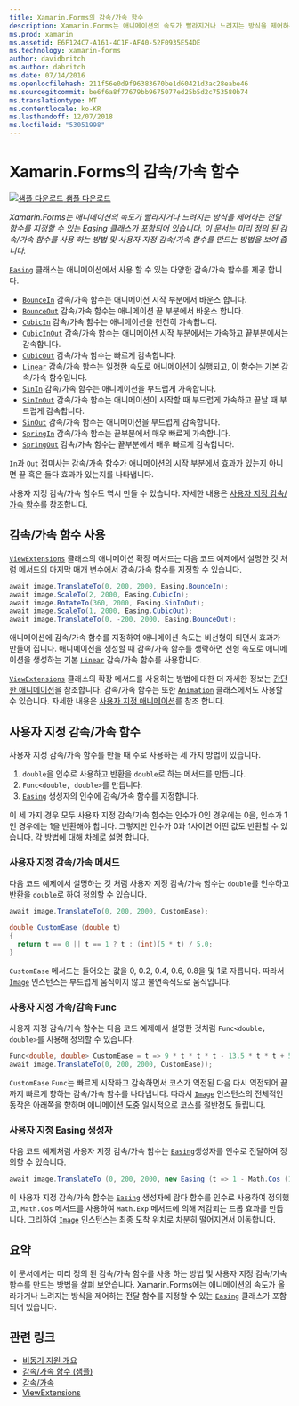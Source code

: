 ```yaml
---
title: Xamarin.Forms의 감속/가속 함수
description: Xamarin.Forms는 애니메이션의 속도가 빨라지거나 느려지는 방식을 제어하는 전달 함수를 지정할 수 있는 Easing 클래스가 포함되어 있습니다. 이 문서는 미리 정의 된 감속/가속 함수를 사용 하는 방법 및 사용자 지정 감속/가속 함수를 만드는 방법을 보여 줍니다.
ms.prod: xamarin
ms.assetid: E6F124C7-A161-4C1F-AF40-52F0935E54DE
ms.technology: xamarin-forms
author: davidbritch
ms.author: dabritch
ms.date: 07/14/2016
ms.openlocfilehash: 211f56e0d9f96383670be1d60421d3ac28eabe46
ms.sourcegitcommit: be6f6a8f77679bb9675077ed25b5d2c753580b74
ms.translationtype: MT
ms.contentlocale: ko-KR
ms.lasthandoff: 12/07/2018
ms.locfileid: "53051998"
---
```

# <a name="easing-functions-in-xamarinforms"></a>Xamarin.Forms의 감속/가속 함수

[![샘플 다운로드](~/media/shared/download.png) 샘플 다운로드](https://developer.xamarin.com/samples/xamarin-forms/userinterface/animation/easing/)

_Xamarin.Forms는 애니메이션의 속도가 빨라지거나 느려지는 방식을 제어하는 전달 함수를 지정할 수 있는 Easing 클래스가 포함되어 있습니다. 이 문서는 미리 정의 된 감속/가속 함수를 사용 하는 방법 및 사용자 지정 감속/가속 함수를 만드는 방법을 보여 줍니다._


[`Easing`](xref:Xamarin.Forms.Easing) 클래스는 애니메이션에서 사용 할 수 있는 다양한 감속/가속 함수를 제공 합니다.

- [`BounceIn`](xref:Xamarin.Forms.Easing.BounceIn) 감속/가속 함수는 애니메이션 시작 부분에서 바운스 합니다.
- [`BounceOut`](xref:Xamarin.Forms.Easing.BounceOut) 감속/가속 함수는 애니메이션 끝 부분에서 바운스 합니다. 
- [`CubicIn`](xref:Xamarin.Forms.Easing.CubicIn) 감속/가속 함수는 애니메이션을 천천히 가속합니다.
- [`CubicInOut`](xref:Xamarin.Forms.Easing.CubicInOut) 감속/가속 함수는 애니메이션 시작 부분에서는 가속하고 끝부분에서는 감속합니다.
- [`CubicOut`](xref:Xamarin.Forms.Easing.CubicOut) 감속/가속 함수는 빠르게 감속합니다.
- [`Linear`](xref:Xamarin.Forms.Easing.Linear) 감속/가속 함수는 일정한 속도로 애니메이션이 실행되고, 이 함수는 기본 감속/가속 함수입니다.
- [`SinIn`](xref:Xamarin.Forms.Easing.SinIn) 감속/가속 함수는 애니메이션을 부드럽게 가속합니다.
- [`SinInOut`](xref:Xamarin.Forms.Easing.SinInOut) 감속/가속 함수는 애니메이션이 시작할 때 부드럽게 가속하고 끝날 때 부드럽게 감속합니다.
- [`SinOut`](xref:Xamarin.Forms.Easing.SinOut) 감속/가속 함수는 애니메이션을 부드럽게 감속합니다.
- [`SpringIn`](xref:Xamarin.Forms.Easing.SpringIn) 감속/가속 함수는 끝부분에서 매우 빠르게 가속합니다.
- [`SpringOut`](xref:Xamarin.Forms.Easing.SpringOut) 감속/가속 함수는 끝부분에서 매우 빠르게 감속합니다.

`In`과 `Out` 접미사는 감속/가속 함수가 애니메이션의 시작 부분에서 효과가 있는지 아니면 끝 혹은 둘다 효과가 있는지를 나타냅니다.

사용자 지정 감속/가속 함수도 역시 만들 수 있습니다. 자세한 내용은 [사용자 지정 감속/가속 함수](#customeasing)를 참조합니다.

## <a name="consuming-an-easing-function"></a>감속/가속 함수 사용

[`ViewExtensions`](xref:Xamarin.Forms.ViewExtensions) 클래스의 애니메이션 확장 메서드는 다음 코드 예제에서 설명한 것 처럼 메서드의 마지막 매개 변수에서 감속/가속 함수를 지정할 수 있습니다.

```csharp
await image.TranslateTo(0, 200, 2000, Easing.BounceIn);
await image.ScaleTo(2, 2000, Easing.CubicIn);
await image.RotateTo(360, 2000, Easing.SinInOut);
await image.ScaleTo(1, 2000, Easing.CubicOut);
await image.TranslateTo(0, -200, 2000, Easing.BounceOut);
```

애니메이션에 감속/가속 함수를 지정하여 애니메이션 속도는 비선형이 되면서 효과가 만들어 집니다. 애니메이션을 생성할 때 감속/가속 함수를 생략하면 선형 속도로  애니메이션을 생성하는 기본 [`Linear`](xref:Xamarin.Forms.Easing.Linear) 감속/가속 함수를 사용합니다.

[`ViewExtensions`](xref:Xamarin.Forms.ViewExtensions) 클래스의 확장 메서드를 사용하는 방법에 대한 더 자세한 정보는 [간단한 애니메이션](~/xamarin-forms/user-interface/animation/simple.md)을 참조합니다. 감속/가속 함수는 또한 [`Animation`](xref:Xamarin.Forms.Animation) 클래스에서도 사용할 수 있습니다. 자세한 내용은 [사용자 지정 애니메이션](~/xamarin-forms/user-interface/animation/custom.md)를 참조 합니다.

<a name="customeasing" />

## <a name="custom-easing-functions"></a>사용자 지정 감속/가속 함수

사용자 지정 감속/가속 함수를 만들 때 주로 사용하는 세 가지 방법이 있습니다.

1. `double`을 인수로 사용하고 반환을 `double`로 하는 메서드를 만듭니다.
1. `Func<double, double>`를 만듭니다.
1. [`Easing`](xref:Xamarin.Forms.Easing) 생성자의 인수에 감속/가속 함수를 지정합니다.

이 세 가지 경우 모두 사용자 지정 감속/가속 함수는 인수가 0인 경우에는 0을, 인수가 1인 경우에는 1을 반환해야 합니다. 그렇지만 인수가 0과 1사이면 어떤 값도 반환할 수 있습니다. 각 방법에 대해 차례로 설명 합니다.

### <a name="custom-easing-method"></a>사용자 지정 감속/가속 메서드

다음 코드 예제에서 설명하는 것 처럼 사용자 지정 감속/가속 함수는 `double`를 인수하고 반환을 `double`로 하여 정의할 수 있습니다.

```csharp
await image.TranslateTo(0, 200, 2000, CustomEase);

double CustomEase (double t)
{
  return t == 0 || t == 1 ? t : (int)(5 * t) / 5.0;
}
```

`CustomEase` 메서드는 들어오는 값을 0, 0.2, 0.4, 0.6, 0.8을 및 1로 자릅니다. 따라서 [`Image`](xref:Xamarin.Forms.Image) 인스턴스는 부드럽게 움직이지 않고  불연속적으로 움직입니다.

### <a name="custom-easing-func"></a>사용자 지정 가속/감속 Func

사용자 지정 감속/가속 함수는 다음 코드 예제에서 설명한 것처럼 `Func<double, double>`를 사용해 정의할 수 있습니다.

```csharp
Func<double, double> CustomEase = t => 9 * t * t * t - 13.5 * t * t + 5.5 * t;
await image.TranslateTo(0, 200, 2000, CustomEase));
```

`CustomEase` `Func`는 빠르게 시작하고 감속하면서 코스가 역전된 다음 다시 역전되어 끝까지 빠르게 향하는 감속/가속 함수를 나타냅니다. 따라서 [`Image`](xref:Xamarin.Forms.Image) 인스턴스의 전체적인 동작은 아래쪽을 향하며 애니메이션 도중 일시적으로 코스를 절반정도 돌립니다.

### <a name="custom-easing-constructor"></a>사용자 지정 Easing 생성자

다음 코드 예제처럼 사용자 지정 감속/가속 함수는 [`Easing`](xref:Xamarin.Forms.Easing)생성자를 인수로 전달하여 정의할 수 있습니다.

```csharp
await image.TranslateTo (0, 200, 2000, new Easing (t => 1 - Math.Cos (10 * Math.PI * t) * Math.Exp (-5 * t)));
```

이 사용자 지정 감속/가속 함수는 [`Easing`](xref:Xamarin.Forms.Easing) 생성자에 람다 함수를 인수로 사용하여 정의했고, `Math.Cos` 메서드를 사용하여 `Math.Exp` 메서드에 의해 저감되는 드롭 효과를 만듭니다. 그리하여 [`Image`](xref:Xamarin.Forms.Image) 인스턴스는 최종 도착 위치로 차분히 떨어지면서 이동합니다.

## <a name="summary"></a>요약

이 문서에서는 미리 정의 된 감속/가속 함수를 사용 하는 방법 및 사용자 지정 감속/가속 함수를 만드는 방법을 살펴 보았습니다. Xamarin.Forms에는 애니메이션의 속도가 올라가거나 느려지는 방식을 제어하는 전달 함수를 지정할 수 있는 [`Easing`](xref:Xamarin.Forms.Easing) 클래스가 포함되어 있습니다.



## <a name="related-links"></a>관련 링크

- [비동기 지원 개요](~/cross-platform/platform/async.md)
- [감속/가속 함수 (샘플)](https://developer.xamarin.com/samples/xamarin-forms/userinterface/animation/easing/)
- [감속/가속](xref:Xamarin.Forms.Easing)
- [ViewExtensions](xref:Xamarin.Forms.ViewExtensions)
